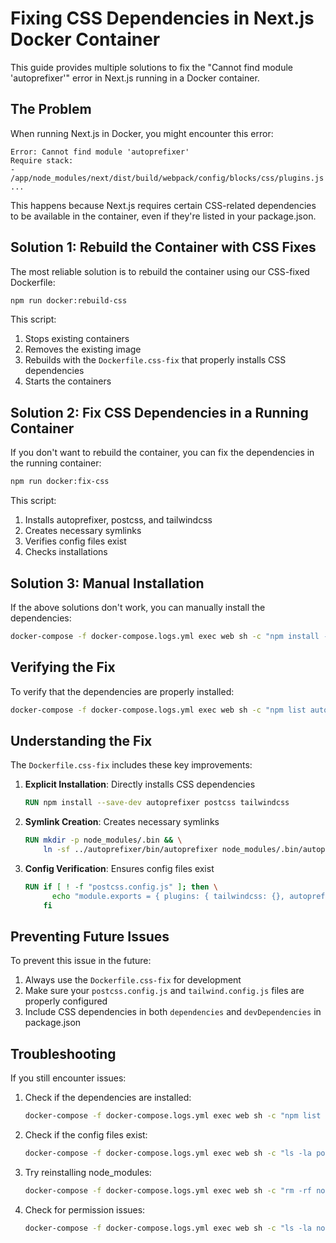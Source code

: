 # Fixing CSS Dependencies in Next.js Docker Container

This guide provides multiple solutions to fix the "Cannot find module 'autoprefixer'" error in Next.js running in a Docker container.

## The Problem

When running Next.js in Docker, you might encounter this error:

```
Error: Cannot find module 'autoprefixer'
Require stack:
- /app/node_modules/next/dist/build/webpack/config/blocks/css/plugins.js
...
```

This happens because Next.js requires certain CSS-related dependencies to be available in the container, even if they're listed in your package.json.

## Solution 1: Rebuild the Container with CSS Fixes

The most reliable solution is to rebuild the container using our CSS-fixed Dockerfile:

```bash
npm run docker:rebuild-css
```

This script:
1. Stops existing containers
2. Removes the existing image
3. Rebuilds with the `Dockerfile.css-fix` that properly installs CSS dependencies
4. Starts the containers

## Solution 2: Fix CSS Dependencies in a Running Container

If you don't want to rebuild the container, you can fix the dependencies in the running container:

```bash
npm run docker:fix-css
```

This script:
1. Installs autoprefixer, postcss, and tailwindcss
2. Creates necessary symlinks
3. Verifies config files exist
4. Checks installations

## Solution 3: Manual Installation

If the above solutions don't work, you can manually install the dependencies:

```bash
docker-compose -f docker-compose.logs.yml exec web sh -c "npm install --no-save autoprefixer postcss tailwindcss"
```

## Verifying the Fix

To verify that the dependencies are properly installed:

```bash
docker-compose -f docker-compose.logs.yml exec web sh -c "npm list autoprefixer postcss tailwindcss"
```

## Understanding the Fix

The `Dockerfile.css-fix` includes these key improvements:

1. **Explicit Installation**: Directly installs CSS dependencies
   ```dockerfile
   RUN npm install --save-dev autoprefixer postcss tailwindcss
   ```

2. **Symlink Creation**: Creates necessary symlinks
   ```dockerfile
   RUN mkdir -p node_modules/.bin && \
       ln -sf ../autoprefixer/bin/autoprefixer node_modules/.bin/autoprefixer
   ```

3. **Config Verification**: Ensures config files exist
   ```dockerfile
   RUN if [ ! -f "postcss.config.js" ]; then \
         echo "module.exports = { plugins: { tailwindcss: {}, autoprefixer: {} } };" > postcss.config.js; \
       fi
   ```

## Preventing Future Issues

To prevent this issue in the future:

1. Always use the `Dockerfile.css-fix` for development
2. Make sure your `postcss.config.js` and `tailwind.config.js` files are properly configured
3. Include CSS dependencies in both `dependencies` and `devDependencies` in package.json

## Troubleshooting

If you still encounter issues:

1. Check if the dependencies are installed:
   ```bash
   docker-compose -f docker-compose.logs.yml exec web sh -c "npm list autoprefixer"
   ```

2. Check if the config files exist:
   ```bash
   docker-compose -f docker-compose.logs.yml exec web sh -c "ls -la postcss.config.js tailwind.config.js"
   ```

3. Try reinstalling node_modules:
   ```bash
   docker-compose -f docker-compose.logs.yml exec web sh -c "rm -rf node_modules && npm install"
   ```

4. Check for permission issues:
   ```bash
   docker-compose -f docker-compose.logs.yml exec web sh -c "ls -la node_modules/.bin"
   ```
